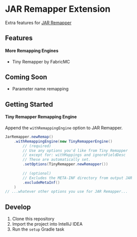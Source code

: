 # JAR Remapper Extension

Extra features for [JAR Remapper](https://github.com/pocolifo/jar-remapper)

## Features

#### More Remapping Engines
- Tiny Remapper by FabricMC 


## Coming Soon
- Parameter name remapping

## Getting Started

#### Tiny Remapper Remapping Engine

Append the `withRemappingEngine` option to JAR Remapper. 

```java
JarRemapper.newRemap()
    .withRemappingEngine(new TinyRemapperEngine()
        // (required)
        // Use any options you'd like from Tiny Remapper
        // except for: withMappings and ignoreFieldDesc
        // These are automatically set.
        .setOptions(TinyRemapper.newRemapper())
        
        // (optional)
        // Excludes the META-INF directory from output JAR
        .excludeMetaInf()
    )
// ...whatever other options you use for JAR Remapper...
```

## Develop

1. Clone this repository
2. Import the project into IntelliJ IDEA
3. Run the `setup` Gradle task
